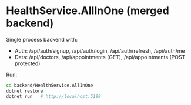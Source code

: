 # HealthService.AllInOne (merged backend)
Single process backend with:
- Auth: /api/auth/signup, /api/auth/login, /api/auth/refresh, /api/auth/me
- Data: /api/doctors, /api/appointments (GET), /api/appointments (POST protected)

Run:
```bash
cd backend/HealthService.AllInOne
dotnet restore
dotnet run   # http://localhost:5199
```
